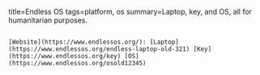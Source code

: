 title=Endless OS
tags=platform, os
summary=Laptop, key, and OS, all for humanitarian purposes.
~~~~~~

[Website](https://www.endlessos.org/): [Laptop](https://www.endlessos.org/endless-laptop-old-321) [Key](https://www.endlessos.org/key) [OS](https://www.endlessos.org/osold12345)


